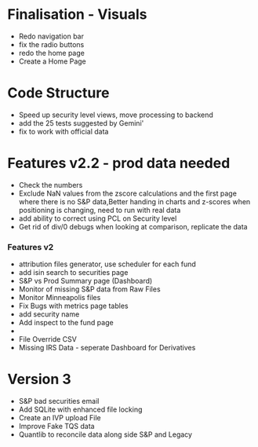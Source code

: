 # Finalisation - Visuals

- Redo navigation bar
- fix the radio buttons 
- redo the home page
- Create a Home Page


# Code Structure
- Speed up security level views, move processing to backend
- add the 25  tests suggested by Gemini'
- fix to work with official data

# Features v2.2 - prod data needed
- Check the numbers 
- Exclude NaN values from the zscore calculations and the first page where there is no S&P data,Better handing in charts and z-scores when positioning is changing, need to run with real data 
- add ability to correct using PCL on Security level
- Get rid of div/0 debugs when looking at comparison, replicate the data


### Features v2
- attribution files generator, use scheduler for each fund
- add isin search to securities page
- S&P vs Prod Summary page (Dashboard)
- Monitor of missing S&P data from Raw Files
- Monitor Minneapolis files
- Fix Bugs with metrics page tables
- add security name
- Add inspect to the fund page
- 
- File Override CSV
- Missing IRS Data - seperate Dashboard for Derivatives



# Version 3
- S&P bad securities email 
- Add SQLite with enhanced file locking
- Create an IVP upload File
- Improve Fake TQS data
- Quantlib to reconcile data along side S&P and Legacy


















